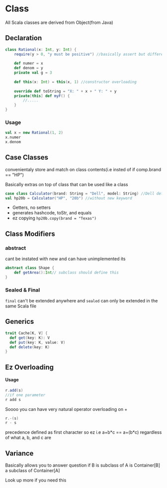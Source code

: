 # Class 

All Scala classes are derived from Object(from Java)

## Declaration

```scala
class Rational(x: Int, y: Int) {
    require(y > 0, "y must be positive") //basically assert but different exception
    
    def numer = x
    def denom = y
    private val g = 3
    
    def this(x: Int) = this(x, 1) //constructor overloading
    
    override def toString = "X: " + x + " Y: " + y
    private[this] def myF() {
        //.....
    }
}
```

### Usage 

```scala
val x = new Rational(1, 2)
x.numer
x.denom
```

## Case Classes

convenientaly store and match on class contents(i.e insted of if comp.brand == "HP")

Basically extras on top of class that can be used like a class

```scala
case class Calculator(brand: String = "Dell", model: String) //Dell default
val hp20b = Calculator("HP", "20b") //without new keyword
```

- Getters, no setters
- generates hashcode, toStr, and equals
- ez copying `hp20b.copy(brand = "Texas")`

## Class Modifiers

### abstract

cant be instated with new and can have unimplemented its

```scala
abstract class Shape {
    def getArea():Int// subclass should define this
}		
```

### Sealed & Final

`final` can't be extended anywhere and `sealed` can only be extended in the same Scala file

## Generics

```scala
trait Cache[K, V] {
  def get(key: K): V
  def put(key: K, value: V)
  def delete(key: K)
}
```

## Ez Overloading

#### Usage

```scala
r.add(s)
//if one parameter
r add s 
```

Soooo you can have very natural operator overloading on +

```scala
r.-(s)
r - s
```

precedence defined as first character so ez i.e a+b*c == a+(b\*c) regardless of what a, b, and c are 

## Variance

Basically allows you to answer question if B is subclass of A is Container[B] a subclass of Container[A]

Look up more if you need this

